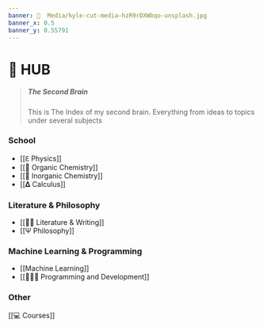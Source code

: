 ```yaml
---
banner: 📼  Media/kyle-cut-media-hzR9rDXWbqo-unsplash.jpg
banner_x: 0.5
banner_y: 0.55791
---
```

# 🧠  HUB
> ##### The Second Brain
> This is The Index of my second brain. Everything from ideas to topics under several subjects

### School
* [[ℇ Physics]]
* [[🚽 Organic Chemistry]]
* [[🧪  Inorganic Chemistry]]
* [[𝚫 Calculus]]

### Literature & Philosophy 
* [[✍🏽  Literature & Writing]]
* [[Ψ Philosophy]]

### Machine Learning & Programming
* [[Machine Learning]]
* [[👨🏾‍💻 Programming and Development]]

### Other
[[💻 Courses]]